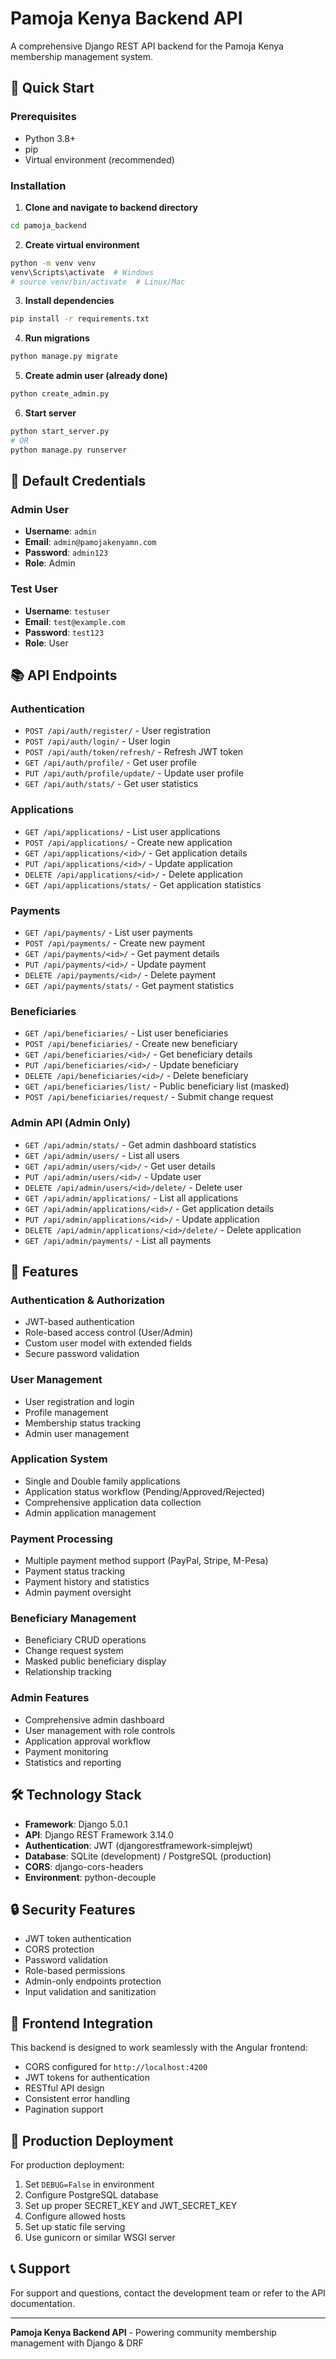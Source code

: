 # Pamoja Kenya Backend API

A comprehensive Django REST API backend for the Pamoja Kenya membership management system.

## 🚀 Quick Start

### Prerequisites
- Python 3.8+
- pip
- Virtual environment (recommended)

### Installation

1. **Clone and navigate to backend directory**
```bash
cd pamoja_backend
```

2. **Create virtual environment**
```bash
python -m venv venv
venv\Scripts\activate  # Windows
# source venv/bin/activate  # Linux/Mac
```

3. **Install dependencies**
```bash
pip install -r requirements.txt
```

4. **Run migrations**
```bash
python manage.py migrate
```

5. **Create admin user (already done)**
```bash
python create_admin.py
```

6. **Start server**
```bash
python start_server.py
# OR
python manage.py runserver
```

## 🔐 Default Credentials

### Admin User
- **Username**: `admin`
- **Email**: `admin@pamojakenyamn.com`
- **Password**: `admin123`
- **Role**: Admin

### Test User
- **Username**: `testuser`
- **Email**: `test@example.com`
- **Password**: `test123`
- **Role**: User

## 📚 API Endpoints

### Authentication
- `POST /api/auth/register/` - User registration
- `POST /api/auth/login/` - User login
- `POST /api/auth/token/refresh/` - Refresh JWT token
- `GET /api/auth/profile/` - Get user profile
- `PUT /api/auth/profile/update/` - Update user profile
- `GET /api/auth/stats/` - Get user statistics

### Applications
- `GET /api/applications/` - List user applications
- `POST /api/applications/` - Create new application
- `GET /api/applications/<id>/` - Get application details
- `PUT /api/applications/<id>/` - Update application
- `DELETE /api/applications/<id>/` - Delete application
- `GET /api/applications/stats/` - Get application statistics

### Payments
- `GET /api/payments/` - List user payments
- `POST /api/payments/` - Create new payment
- `GET /api/payments/<id>/` - Get payment details
- `PUT /api/payments/<id>/` - Update payment
- `DELETE /api/payments/<id>/` - Delete payment
- `GET /api/payments/stats/` - Get payment statistics

### Beneficiaries
- `GET /api/beneficiaries/` - List user beneficiaries
- `POST /api/beneficiaries/` - Create new beneficiary
- `GET /api/beneficiaries/<id>/` - Get beneficiary details
- `PUT /api/beneficiaries/<id>/` - Update beneficiary
- `DELETE /api/beneficiaries/<id>/` - Delete beneficiary
- `GET /api/beneficiaries/list/` - Public beneficiary list (masked)
- `POST /api/beneficiaries/request/` - Submit change request

### Admin API (Admin Only)
- `GET /api/admin/stats/` - Get admin dashboard statistics
- `GET /api/admin/users/` - List all users
- `GET /api/admin/users/<id>/` - Get user details
- `PUT /api/admin/users/<id>/` - Update user
- `DELETE /api/admin/users/<id>/delete/` - Delete user
- `GET /api/admin/applications/` - List all applications
- `GET /api/admin/applications/<id>/` - Get application details
- `PUT /api/admin/applications/<id>/` - Update application
- `DELETE /api/admin/applications/<id>/delete/` - Delete application
- `GET /api/admin/payments/` - List all payments

## 🔧 Features

### Authentication & Authorization
- JWT-based authentication
- Role-based access control (User/Admin)
- Custom user model with extended fields
- Secure password validation

### User Management
- User registration and login
- Profile management
- Membership status tracking
- Admin user management

### Application System
- Single and Double family applications
- Application status workflow (Pending/Approved/Rejected)
- Comprehensive application data collection
- Admin application management

### Payment Processing
- Multiple payment method support (PayPal, Stripe, M-Pesa)
- Payment status tracking
- Payment history and statistics
- Admin payment oversight

### Beneficiary Management
- Beneficiary CRUD operations
- Change request system
- Masked public beneficiary display
- Relationship tracking

### Admin Features
- Comprehensive admin dashboard
- User management with role controls
- Application approval workflow
- Payment monitoring
- Statistics and reporting

## 🛠️ Technology Stack

- **Framework**: Django 5.0.1
- **API**: Django REST Framework 3.14.0
- **Authentication**: JWT (djangorestframework-simplejwt)
- **Database**: SQLite (development) / PostgreSQL (production)
- **CORS**: django-cors-headers
- **Environment**: python-decouple

## 🔒 Security Features

- JWT token authentication
- CORS protection
- Password validation
- Role-based permissions
- Admin-only endpoints protection
- Input validation and sanitization

## 📱 Frontend Integration

This backend is designed to work seamlessly with the Angular frontend:
- CORS configured for `http://localhost:4200`
- JWT tokens for authentication
- RESTful API design
- Consistent error handling
- Pagination support

## 🚀 Production Deployment

For production deployment:
1. Set `DEBUG=False` in environment
2. Configure PostgreSQL database
3. Set up proper SECRET_KEY and JWT_SECRET_KEY
4. Configure allowed hosts
5. Set up static file serving
6. Use gunicorn or similar WSGI server

## 📞 Support

For support and questions, contact the development team or refer to the API documentation.

---

**Pamoja Kenya Backend API** - Powering community membership management with Django & DRF